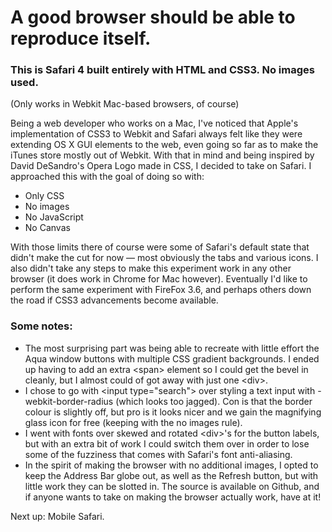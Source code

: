 # A good browser should be able to reproduce itself.

### This is Safari 4 built entirely with HTML and CSS3. No images used.

(Only works in Webkit Mac-based browsers, of course)

Being a web developer who works on a Mac, I've noticed that Apple's implementation of CSS3 to Webkit and Safari always felt like they were extending OS X GUI elements to the web, even going so far as to make the iTunes store mostly out of Webkit. With that in mind and being inspired by David DeSandro's Opera Logo made in CSS, I decided to take on Safari. I approached this with the goal of doing so with:

+ Only CSS
+ No images
+ No JavaScript
+ No Canvas

With those limits there of course were some of Safari's default state that didn't make the cut for now — most obviously the tabs and various icons. I also didn't take any steps to make this experiment work in any other browser (it does work in Chrome for Mac however). Eventually I'd like to perform the same experiment with FireFox 3.6, and perhaps others down the road if CSS3 advancements become available.

### Some notes:

* The most surprising part was being able to recreate with little effort the Aqua window buttons with multiple CSS gradient backgrounds. I ended up having to add an extra &lt;span&gt; element so I could get the bevel in cleanly, but I almost could of got away with just one &lt;div&gt;.
* I chose to go with &lt;input type="search"&gt; over styling a text input with -webkit-border-radius (which looks too jagged). Con is that the border colour is slightly off, but pro is it looks nicer and we gain the magnifying glass icon for free (keeping with the no images rule).
* I went with fonts over skewed and rotated &lt;div&gt;'s for the button labels, but with an extra bit of work I could switch them over in order to lose some of the fuzziness that comes with Safari's font anti-aliasing.
* In the spirit of making the browser with no additional images, I opted to keep the Address Bar globe out, as well as the Refresh button, but with little work they can be slotted in. The source is available on Github, and if anyone wants to take on making the browser actually work, have at it!

Next up: Mobile Safari.